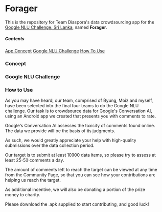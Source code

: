 # Forager

This is the repository for Team Diaspora's data crowdsourcing app for the [Google NLU Challenge, Sri Lanka](https://goo.gl/Dx4ozJ), named **Forager**.

##### Contents
[App Concept](#concept)
[Google NLU Challenge](#challenge)
[How To Use](#howto)

### <a name="concept"></a>Concept

### <a name="challenge"></a>Google NLU Challenge

### <a name="howto"></a>How to Use

As you may have heard, our team, comprised of Byung, Moiz and myself, have been selected into the final four teams to do the Google NLU challenge. Our task is to crowdsource data for Google's Conversation AI, using an Android app we created that presents you with comments to rate.

Google's Conversation AI assesses the toxicity of comments found online. The data we provide will be the basis of its judgments.

As such, we would greatly appreciate your help with high-quality submissions over the data collection period.

Our target is to submit at least 10000 data items, so please try to assess at least 25-50 comments a day.

The amount of comments left to reach the target can be viewed at any time from the Community Page, so that you can see how your contributions are helping us reach the target.

As additional incentive, we will also be donating a portion of the prize money to charity.

Please download the .apk supplied to start contributing, and good luck!